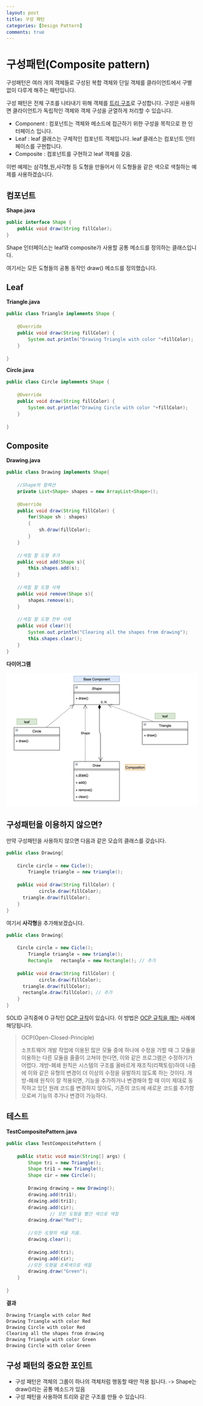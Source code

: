 ```yaml
---
layout: post
title: 구성 패턴
categories: [Design Pattern]
comments: true 
---
```


# 구성패턴(Composite pattern)

구성패턴은 여러 개의 객체들로 구성된 복합 객체와 단일 객체를 클라이언트에서 구별 없이 다루게 해주는 패턴입니다.

구성 패턴은 전체 구조를 나타내기 위해 객체를 <u>트리 구조</u>로 구성합니다. 구성은 사용하면 클라이언트가 독립적인 객체와 객체 구성을 균열하게 처리할 수 있습니다.

- Component : 컴포넌트는 객체와 메소드에 접근하기 위한 구성을 목적으로 한 인터페이스 입니다. 
- Leaf : leaf 클래스는 구체적인 컴포넌트 객체입니다. leaf 클래스는 컴포넌트 인터페이스를 구현합니다. 
- Composite : 컴포넌트를 구현하고 leaf 객체를 갖음.

이번 예제는 삼각형,원,사각형 등 도형을 만들어서 이 도형들을 같은 색으로 색칠하는 예제를 사용하겠습니다.

## 컴포넌트

**Shape.java**

```java
public interface Shape {	
	public void draw(String fillColor);
}
```

Shape 인터페이스는 leaf와 composite가 사용할 공통 메소드를 정의하는 클래스입니다. 

여기서는 모든 도형들의 공통 동작인 draw() 메소드를 정의했습니다.

## Leaf 

**Triangle.java**

```java
public class Triangle implements Shape {

	@Override
	public void draw(String fillColor) {
		System.out.println("Drawing Triangle with color "+fillColor);
	}

}
```

**Circle.java**

```java
public class Circle implements Shape {

	@Override
	public void draw(String fillColor) {
		System.out.println("Drawing Circle with color "+fillColor);
	}

}
```

## Composite 

**Drawing.java**

```java
public class Drawing implements Shape{

    //Shape의 컬렉션
    private List<Shape> shapes = new ArrayList<Shape>();

    @Override
    public void draw(String fillColor) {
        for(Shape sh : shapes)
        {
            sh.draw(fillColor);
        }
    }

    //색칠 할 도형 추가
    public void add(Shape s){
        this.shapes.add(s);
    }

    //색칠 할 도형 삭제
    public void remove(Shape s){
        shapes.remove(s);
    }

    //색칠 할 도형 전부 삭제
    public void clear(){
        System.out.println("Clearing all the shapes from drawing");
        this.shapes.clear();
    }
}
```

**다이어그램**

![](https://github.com/DaeAkin/java-design-pattern/blob/master/docs/composite.png?raw=true)



## 구성패턴을 이용하지 않으면?

만약 구성패턴을 사용하지 않으면 다음과 같은 모습의 클래스를 갖습니다.

```java
public class Drawing{

    Circle circle = new Cicle();
		Triangle triangle = new triangle();

    public void draw(String fillColor) {
			circle.draw(fillColor);
      triangle.draw(fillColor);
    }
}
```

여기서 **사각형**을 추가해보겠습니다.

```java
public class Drawing{

    Circle circle = new Cicle();
		Triangle triangle = new triangle();
		Rectangle	rectangle = new Rectangle(); // 추가
  
    public void draw(String fillColor) {
			circle.draw(fillColor);
      triangle.draw(fillColor);
      rectangle.draw(fillColor); // 추가
    }
}
```

SOLID 규칙중에 O 규칙인 <u>OCP 규칙</u>이 있습니다. 이 방법은 <u>OCP 규칙을 깨는</u> 사례에 해당됩니다.

> OCP(Open-Closed-Principle)
>
> 소프트웨어 개발 작업에 이용된 많은 모듈 중에 하나에 수정을 가할 때 그 모듈을 이용하는 다른 모듈을 줄줄이 고쳐야 한다면, 이와 같은 프로그램은 수정하기가 어렵다. 개방-폐쇄 원칙은 시스템의 구조를 올바르게 재조직(리팩토링)하여 나중에 이와 같은 유형의 변경이 더 이상의 수정을 유발하지 않도록 하는 것이다. 개방-폐쇄 원칙이 잘 적용되면, 기능을 추가하거나 변경해야 할 때 이미 제대로 동작하고 있던 원래 코드를 변경하지 않아도, 기존의 코드에 새로운 코드를 추가함으로써 기능의 추가나 변경이 가능하다.

## 테스트

**TestCompositePattern.java**

```java
public class TestCompositePattern {

    public static void main(String[] args) {
        Shape tri = new Triangle();
        Shape tri1 = new Triangle();
        Shape cir = new Circle();

        Drawing drawing = new Drawing();
        drawing.add(tri1);
        drawing.add(tri1);
        drawing.add(cir);
				// 모든 도형을 빨간 색으로 색칠
        drawing.draw("Red");

      	//모든 도형의 색을 지움.
        drawing.clear();

        drawing.add(tri);
        drawing.add(cir);
      	//모든 도형을 초록색으로 색칠 
        drawing.draw("Green");
    }

}
```

**결과**

```
Drawing Triangle with color Red
Drawing Triangle with color Red
Drawing Circle with color Red
Clearing all the shapes from drawing
Drawing Triangle with color Green
Drawing Circle with color Green
```



## 구성 패턴의 중요한 포인트

- 구성 패턴은 객체의 그룹이 하나의 객체처럼 행동할 때만 적용 됩니다. -> Shape는 draw()라는 공통 메소드가 있음
- 구성 패턴을 사용하여 트리와 같은 구조를 만들 수 있습니다.

